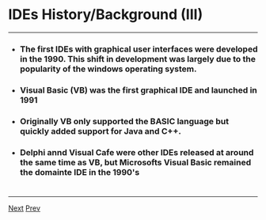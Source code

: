 # IDEs History/Background (III)

***
* ### The first IDEs with graphical user interfaces were developed in the 1990. This shift in development was largely due to the popularity of the windows operating system. 
* ### Visual Basic (VB) was the first graphical IDE and launched in 1991
* ### Originally VB only supported the BASIC language but quickly added support for Java and C++. 
* ### Delphi annd Visual Cafe were other IDEs released at around the same time as VB, but Microsofts Visual Basic remained the domainte IDE in the 1990's
# 
***
[Next](https://github.com/AustinCerny/CSCI582_Presentation2_IDEs/blob/master/slide06.md)
[Prev](https://github.com/AustinCerny/CSCI582_Presentation2_IDEs/blob/master/slide04.md)
